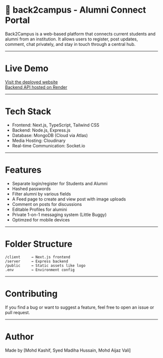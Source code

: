 # 📘 back2campus - Alumni Connect Portal

Back2Campus is a web-based platform that connects current students and alumni from an institution. It allows users to register, post updates, comment, chat privately, and stay in touch through a central hub.

---

# Live Demo

[Visit the deployed website](https://alumni-connect-portal.vercel.app/)  
[Backend API hosted on Render](https://alumni-connect-portal.onrender.com)

---

# Tech Stack

- Frontend: Next.js, TypeScript, Tailwind CSS  
- Backend: Node.js, Express.js  
- Database: MongoDB (Cloud via Atlas)  
- Media Hosting: Cloudinary  
- Real-time Communication: Socket.io

---

# Features

- Separate login/register for Students and Alumni
- Hashed passwords
- Filter alumni by various fields
- A Feed page to create and view post with image uploads
- Comment on posts for discussions
- Editable Profiles for alumini
- Private 1-on-1 messaging system (Little Buggy)
- Optimzed for mobile devices

---

# Folder Structure

```
/client     → Next.js frontend
/server     → Express backend
/public     → Static assets like logo
.env        → Environment config
```
---

# Contributing

If you find a bug or want to suggest a feature, feel free to open an issue or pull request.

---

# Author

Made by [Mohd Kashif, Syed Madiha Hussain, Mohd Aijaz Vali]